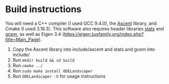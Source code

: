 # Build instructions

You will need a C++ compiler (I used GCC 9.4.0), the [Ascent](https://github.com/AnyarInc/Ascent/releases/tag/v0.7.1) library, and Cmake (I used 3.16.3).
This software also requires header libraries [stats](https://github.com/kthohr/stats/tree/f8dcb15ae51cce7142b239805745a0de56aa509f) and [gcem](https://github.com/kthohr/gcem/tree/012ae73c6d0a2cb09ffe86475f5c6fba3926e200), as well as Eigen 3.4 (https://eigen.tuxfamily.org/index.php?title=Main_Page).

1. Copy the Ascent library into include/ascent and stats and gcem into include/
2. Run `mkdir build && cd build`
3. Run `cmake ../`
4. Run `sudo make install ODELandscaper`
5. Run `ODELandscaper -h` for usage instructions